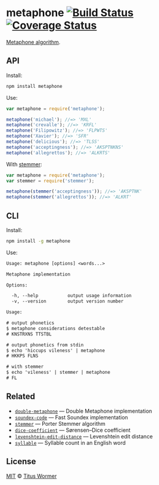 # metaphone [![Build Status][travis-badge]][travis] [![Coverage Status][codecov-badge]][codecov]

[Metaphone algorithm][source].

## API

Install:

```bash
npm install metaphone
```

Use:

```js
var metaphone = require('metaphone');

metaphone('michael'); //=> 'MXL'
metaphone('crevalle'); //=> 'KRFL'
metaphone('Filipowitz'); //=> 'FLPWTS'
metaphone('Xavier'); //=> 'SFR'
metaphone('delicious'); //=> 'TLSS'
metaphone('acceptingness'); //=> 'AKSPTNKNS'
metaphone('allegrettos'); //=> 'ALKRTS'
```

With [stemmer][]:

```js
var metaphone = require('metaphone');
var stemmer = require('stemmer');

metaphone(stemmer('acceptingness')); //=> 'AKSPTNK'
metaphone(stemmer('allegrettos')); //=> 'ALKRT'
```

## CLI

Install:

```sh
npm install -g metaphone
```

Use:

```txt
Usage: metaphone [options] <words...>

Metaphone implementation

Options:

  -h, --help           output usage information
  -v, --version        output version number

Usage:

# output phonetics
$ metaphone considerations detestable
# KNSTRXNS TTSTBL

# output phonetics from stdin
$ echo 'hiccups vileness' | metaphone
# HKKPS FLNS

# with stemmer
$ echo 'vileness' | stemmer | metaphone
# FL
```

## Related

*   [`double-metaphone`](https://github.com/words/double-metaphone)
    — Double Metaphone implementation
*   [`soundex-code`](https://github.com/words/soundex-code)
    — Fast Soundex implementation
*   [`stemmer`](https://github.com/words/stemmer)
    — Porter Stemmer algorithm
*   [`dice-coefficient`](https://github.com/words/dice-coefficient)
    — Sørensen–Dice coefficient
*   [`levenshtein-edit-distance`](https://github.com/words/levenshtein-edit-distance)
    — Levenshtein edit distance
*   [`syllable`](https://github.com/words/syllable)
    — Syllable count in an English word

## License

[MIT][license] © [Titus Wormer][author]

<!-- Definitions -->

[travis-badge]: https://img.shields.io/travis/words/metaphone.svg

[travis]: https://travis-ci.org/words/metaphone

[codecov-badge]: https://img.shields.io/codecov/c/github/words/metaphone.svg

[codecov]: https://codecov.io/github/words/metaphone

[license]: license

[author]: http://wooorm.com

[source]: http://en.wikipedia.org/wiki/metaphone

[stemmer]: https://github.com/words/stemmer

